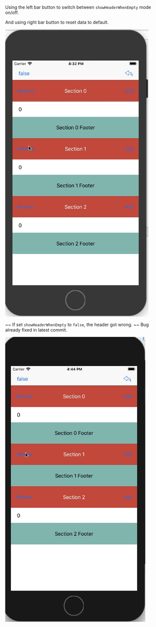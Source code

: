 Using the left bar button to switch between `showHeaderWhenEmpty` mode on/off.

And using right bar button to reset data to default.

![demo](./demo.gif)

~~ If set `showHeaderWhenEmpty` to `false`, the header got wrong. ~~
Bug already fixed in latest commit.

![bug](./bug.gif)